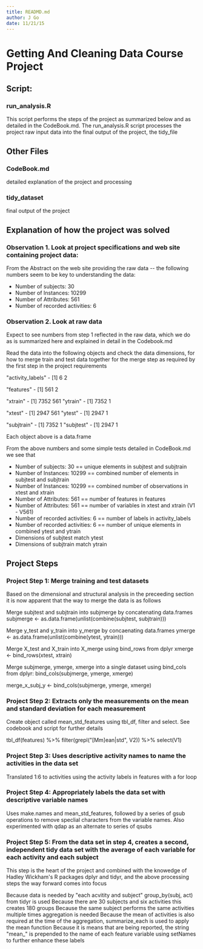 ```yaml
---
title: READMD.md
author: J Go 
date: 11/21/15
---
```


# Getting And Cleaning Data Course Project 

## Script:

### run_analysis.R  
This script performs the steps of the project as summarized below and as 
detailed in the CodeBook.md.
The run_analysis.R script processes the project raw input data
into the final output of the project, the tidy_file

## Other Files

### CodeBook.md         
detailed explanation of the project and processing

### tidy_dataset        
final output of the project

## Explanation of how the project was solved 

### Observation 1.  Look at project specifications and web site containing project data:

From the Abstract on the web site providing the raw data -- the following
numbers seem to be key to understanding the data:

* Number of subjects: 30
* Number of Instances: 10299
* Number of Attributes: 561
* Number of recorded activities: 6

### Observation 2.  Look at raw data

Expect to see numbers from step 1 reflected in the raw data, which we do as is
summarized here and explained in detail in the Codebook.md

Read the data into the following objects and check the data dimensions, for
how to  merge train and test data together for the merge step as required by
the first step in the project requirements

  "activity_labels" - [1] 6 2

  "features"        - [1] 561   2

  "xtrain"          - [1] 7352  561
  "ytrain"          - [1] 7352    1

  "xtest"           - [1] 2947  561
  "ytest"           - [1] 2947    1

  "subjtrain"       - [1] 7352    1
  "subjtest"        - [1] 2947    1

Each object above is a data.frame

From the above numbers and some simple tests detailed in CodeBook.md we see that  

* Number of subjects: 30 == unique elements in subjtest and subjtrain
* Number of Instances: 10299 == combined number of elements in subjtest and subjtrain
* Number of Instances: 10299 == combined number of observations in xtest and xtrain
* Number of Attributes: 561 == number of features in features
* Number of Attributes: 561 == number of variables in xtest and xtrain (V1 - V561)
* Number of recorded activities: 6 == number of labels in activity_labels
* Number of recorded activities: 6 == number of unique elements in combined ytest
and ytrain
* Dimensions of subjtest match ytest
* Dimensions of subjtrain match ytrain

## Project Steps

### Project Step 1: Merge training and test datasets

Based on the dimensional and structural analysis in the preceeding section it
is now apparent that the way to merge the data is as follows

Merge subjtest and subjtrain into subjmerge by concatenating data.frames
subjmerge <- as.data.frame(unlist(combine(subjtest, subjtrain)))

Merge y_test and y_train into y_merge by concaenating data.frames
ymerge <- as.data.frame(unlist(combine(ytest, ytrain)))

Merge X_test and X_train into X_merge using bind_rows from dplyr
xmerge <- bind_rows(xtest, xtrain)

Merge subjmerge, ymerge, xmerge into a single dataset using bind_cols from dplyr:
bind_cols(subjmerge, ymerge, xmerge)

merge_x_subj_y <- bind_cols(subjmerge, ymerge, xmerge)

### Project Step 2: Extracts only the measurements on the mean and standard deviation for each measurement 

Create object called mean_std_features using tbl_df, filter and select.  See codebook and script for further details

tbl_df(features) %>% filter(grepl("[Mm]ean|std", V2)) %>% select(V1)

### Project Step 3: Uses descriptive activity names to name the activities in the data set

Translated 1:6 to activities using the activity labels in features with a for loop

### Project Step 4: Appropriately labels the data set with descriptive variable names

Uses make.names and mean_std_features, followed by a series of gsub operations to remove speclial characters from the variable names.  Also experimented with qdap as an alternate to series of qsubs

### Project Step 5: From the data set in step 4, creates a second, independent tidy data set with the average of each variable for each activity and each subject 

This step is the heart of the project and combined with the knowedge of Hadley Wickham's R packages dplyr and tidyr, and the above processing steps the way forward comes into focus

Because data is needed by "each acvitity and subject" group_by(subj, act) from tidyr is used
Because there are 30 subjects and six activities this creates 180 groups
Because the same subject performs the same activities multiple times aggregation is needed
Because the mean of activities is also required at the time of the aggregation, summarize_each is used to apply the mean function
Because it is means that are being reported, the string "mean_" is prepended to the name of each feature variable using setNames to further enhance these labels
